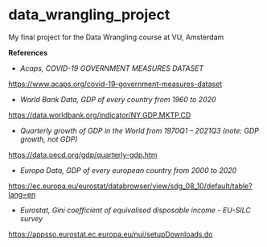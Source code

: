 # data_wrangling_project
My final project for the Data Wrangling course at VU, Amsterdam

**References**

* *Acaps, COVID-19 GOVERNMENT MEASURES DATASET*

https://www.acaps.org/covid-19-government-measures-dataset 

* *World Bank Data, GDP of every country from 1960 to 2020*

https://data.worldbank.org/indicator/NY.GDP.MKTP.CD 

* *Quarterly growth of GDP in the World from 1970Q1 – 2021Q3 (note: GDP growth, not GDP)*

https://data.oecd.org/gdp/quarterly-gdp.htm

* *Europa Data, GDP of every european country from 2000 to 2020*

https://ec.europa.eu/eurostat/databrowser/view/sdg_08_10/default/table?lang=en 

* *Eurostat, Gini coefficient of equivalised disposable income -    EU-SILC survey* 

https://appsso.eurostat.ec.europa.eu/nui/setupDownloads.do 
